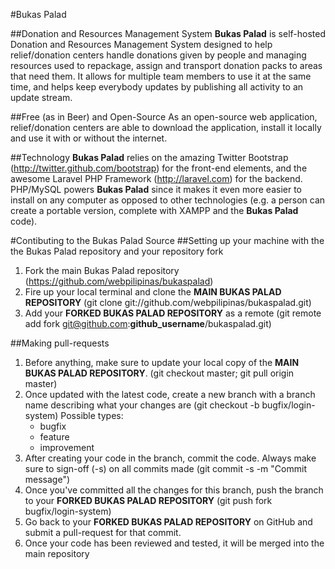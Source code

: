 #Bukas Palad

##Donation and Resources Management System
**Bukas Palad** is self-hosted Donation and Resources Management System designed to help relief/donation centers handle donations given by people and managing resources used to repackage, assign and transport donation packs to areas that need them. It allows for multiple team members to use it at the same time, and helps keep everybody updates by publishing all activity to an update stream.

##Free (as in Beer) and Open-Source
As an open-source web application, relief/donation centers are able to download the application, install it locally and use it with or without the internet.

##Technology
**Bukas Palad** relies on the amazing Twitter Bootstrap (http://twitter.github.com/bootstrap) for the front-end elements, and the awesome Laravel PHP Framework (http://laravel.com) for the backend.
PHP/MySQL powers **Bukas Palad** since it makes it even more easier to install on any computer as opposed to other technologies (e.g. a person can create a portable version, complete with XAMPP and the **Bukas Palad** code).

#Contibuting to the Bukas Palad Source
##Setting up your machine with the the Bukas Palad repository and your repository fork

1. Fork the main Bukas Palad repository (https://github.com/webpilipinas/bukaspalad)
2. Fire up your local terminal and clone the **MAIN BUKAS PALAD REPOSITORY** (git clone git://github.com/webpilipinas/bukaspalad.git)
3. Add your **FORKED BUKAS PALAD REPOSITORY** as a remote (git remote add fork git@github.com:**github_username**/bukaspalad.git)

##Making pull-requests

1. Before anything, make sure to update your local copy of the **MAIN BUKAS PALAD REPOSITORY**. (git checkout master; git pull origin master)
2. Once updated with the latest code, create a new branch with a branch name describing what your changes are (git checkout -b bugfix/login-system)
    Possible types:
    - bugfix
    - feature
    - improvement
3. After creating your code in the branch, commit the code. Always make sure to sign-off (-s) on all commits made (git commit -s -m "Commit message")
4. Once you've committed all the changes for this branch, push the branch to your **FORKED BUKAS PALAD REPOSITORY** (git push fork bugfix/login-system)
5. Go back to your **FORKED BUKAS PALAD REPOSITORY** on GitHub and submit a pull-request for that commit.
6. Once your code has been reviewed and tested, it will be merged into the main repository